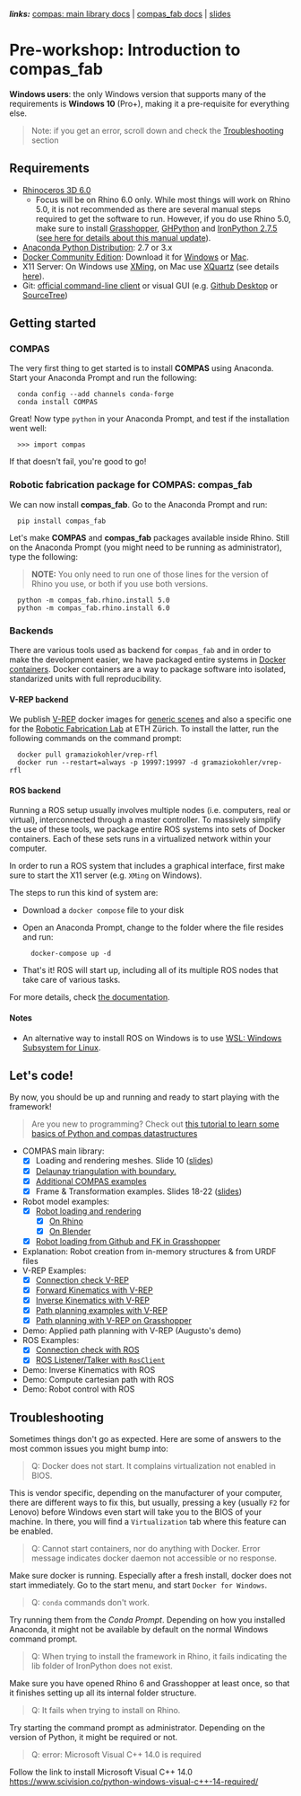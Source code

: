 _**links:**_ [compas: main library docs](https://compas-dev.github.io/main/) | [compas_fab docs](https://gramaziokohler.github.io/compas_fab/latest/) | [slides](slides.pdf)

# Pre-workshop: Introduction to compas_fab

**Windows users**: the only Windows version that supports many of the requirements is **Windows 10** (Pro+), making it a pre-requisite for everything else.

> Note: if you get an error, scroll down and check the [Troubleshooting](#troubleshooting) section

## Requirements

* [Rhinoceros 3D 6.0](https://www.rhino3d.com/)
    * Focus will be on Rhino 6.0 only. While most things will work on Rhino 5.0, it is not recommended as there are several manual steps required to get the software to run. However, if you do use Rhino 5.0, make sure to install [Grasshopper](https://www.grasshopper3d.com/), [GHPython](https://www.food4rhino.com/app/ghpython) and [IronPython 2.7.5](https://github.com/IronLanguages/main/releases/tag/ipy-2.7.5) ([see here for details about this manual update](https://compas-dev.github.io/main/environments/rhino.html#ironpython-1)).
* [Anaconda Python Distribution](https://www.anaconda.com/download/): 2.7 or 3.x
* [Docker Community Edition](https://www.docker.com/get-started): Download it for [Windows](https://store.docker.com/editions/community/docker-ce-desktop-windows) or [Mac](https://store.docker.com/editions/community/docker-ce-desktop-mac).
* X11 Server: On Windows use [XMing](https://sourceforge.net/projects/xming/), on Mac use [XQuartz](https://www.xquartz.org/) (see details [here](https://medium.com/@mreichelt/how-to-show-x11-windows-within-docker-on-mac-50759f4b65cb)).
* Git: [official command-line client](https://git-scm.com/) or visual GUI (e.g. [Github Desktop](https://desktop.github.com/) or [SourceTree](https://www.sourcetreeapp.com/))

## Getting started

### COMPAS

The very first thing to get started is to install **COMPAS** using Anaconda. Start your Anaconda Prompt and run the following:

      conda config --add channels conda-forge
      conda install COMPAS

Great! Now type `python` in your Anaconda Prompt, and test if the installation went well:

      >>> import compas

If that doesn't fail, you're good to go!

### Robotic fabrication package for COMPAS: compas_fab

We can now install **compas_fab**. Go to the Anaconda Prompt and run:

      pip install compas_fab

Let's make **COMPAS** and **compas_fab** packages available inside Rhino. Still on the Anaconda Prompt (you might need to be running as administrator), type the following:

> **NOTE:** 
> You only need to run one of those lines for the version of Rhino you use, or both if you use both versions.

      python -m compas_fab.rhino.install 5.0
      python -m compas_fab.rhino.install 6.0

### Backends

There are various tools used as backend for `compas_fab` and in order to make the development easier, we have packaged entire systems in  [Docker containers](https://www.docker.com/resources/what-container). Docker containers are a way to package software into isolated, standarized units with full reproducibility. 

#### V-REP backend

We publish [V-REP](http://www.coppeliarobotics.com/) docker images for [generic scenes](https://hub.docker.com/r/gramaziokohler/vrep/) and also a specific one for the [Robotic Fabrication Lab](https://hub.docker.com/r/gramaziokohler/vrep-rfl/) at ETH Zürich. To install the latter, run the following commands on the command prompt:

      docker pull gramaziokohler/vrep-rfl
      docker run --restart=always -p 19997:19997 -d gramaziokohler/vrep-rfl

#### ROS backend

Running a ROS setup usually involves multiple nodes (i.e. computers, real or virtual), interconnected through a master controller. To massively simplify the use of these tools, we package entire ROS systems into sets of Docker containers. Each of these sets runs in a virtualized network within your computer.   

In order to run a ROS system that includes a graphical interface, first make sure to start the X11 server (e.g. `XMing` on Windows).

The steps to run this kind of system are:

* Download a `docker compose` file to your disk
* Open an Anaconda Prompt, change to the folder where the file resides and run:

        docker-compose up -d

* That's it! ROS will start up, including all of its multiple ROS nodes that take care of various tasks.

For more details, check [the documentation](http://localhost:7800/backends/ros.html#entire-ros-systems-1).

#### Notes

* An alternative way to install ROS on Windows is to use [WSL: Windows Subsystem for Linux](https://docs.microsoft.com/en-us/windows/wsl/install-win10).

## Let's code!

By now, you should be up and running and ready to start playing with the framework!

> Are you new to programming? Check out [this tutorial to learn some basics of Python and compas datastructures](https://compas-dev.github.io/main/tutorial/datastructures/mesh.html)

- COMPAS main library:
  - [x] Loading and rendering meshes. Slide 10 ([slides](slides.pdf))
  - [x] [Delaunay triangulation with boundary.](https://compas-dev.github.io/main/examples/delaunay-with-boundary.html)
  - [X] [Additional COMPAS examples](https://compas-dev.github.io/main/examples.html)
  - [x] Frame & Transformation examples. Slides 18-22 ([slides](slides.pdf))
- Robot model examples:
  - [X] [Robot loading and rendering](https://gramaziokohler.github.io/compas_fab/latest/examples/03_kinematic_model.html#visualizing-robot-models-1)
    - [X] [On Rhino](https://gramaziokohler.github.io/compas_fab/latest/_downloads/robot-artist-rhino.py)
    - [X] [On Blender](https://gramaziokohler.github.io/compas_fab/latest/_downloads/robot-artist-blender.py)
  - [X] [Robot loading from Github and FK in Grasshopper](https://gramaziokohler.github.io/compas_fab/latest/_downloads/robot-artist-grasshopper.ghx)
- Explanation: Robot creation from in-memory structures & from URDF files
- V-REP Examples:
  - [X] [Connection check V-REP](https://gramaziokohler.github.io/compas_fab/latest/examples/05_simulation_with_vrep.html#first-step-1)
  - [X] [Forward Kinematics with V-REP](https://gramaziokohler.github.io/compas_fab/latest/examples/05_simulation_with_vrep.html#moving-robots-1)
  - [X] [Inverse Kinematics with V-REP](https://gramaziokohler.github.io/compas_fab/latest/examples/05_simulation_with_vrep.html#inverse-kinematics-1)
  - [X] [Path planning examples with V-REP](https://gramaziokohler.github.io/compas_fab/latest/examples/05_simulation_with_vrep.html#basic-path-planning-example-1)
  - [X] [Path planning with V-REP on Grasshopper](https://gramaziokohler.github.io/compas_fab/latest/examples/05_simulation_with_vrep.html#grasshopper-integration-1)
- Demo: Applied path planning with V-REP (Augusto's demo)
- ROS Examples:
  - [X] [Connection check with ROS](https://gramaziokohler.github.io/compas_fab/latest/examples/06_ros_examples.html#first-step-1)
  - [X] [ROS Listener/Talker with `RosClient`](https://gramaziokohler.github.io/compas_fab/latest/examples/06_ros_examples.html#hello-world-1)
- Demo: Inverse Kinematics with ROS
- Demo: Compute cartesian path with ROS
- Demo: Robot control with ROS

## Troubleshooting

Sometimes things don't go as expected. Here are some of answers to the most common issues you might bump into:

> Q: Docker does not start. It complains virtualization not enabled in BIOS.

This is vendor specific, depending on the manufacturer of your computer, there are different ways to fix this, but usually, pressing a key (usually `F2` for Lenovo) before Windows even start will take you to the BIOS of your machine. In there, you will find a `Virtualization` tab where this feature can be enabled.

> Q: Cannot start containers, nor do anything with Docker. Error message indicates docker daemon not accessible or no response.

Make sure docker is running. Especially after a fresh install, docker does not start immediately. Go to the start menu, and start `Docker for Windows`.

> Q: `conda` commands don't work.

Try running them from the *Conda Prompt*. Depending on how you installed Anaconda, it might not be available by default on the normal Windows command prompt.

> Q: When trying to install the framework in Rhino, it fails indicating the lib folder of IronPython does not exist.

Make sure you have opened Rhino 6 and Grasshopper at least once, so that it finishes setting up all its internal folder structure.

> Q: It fails when trying to install on Rhino.

Try starting the command prompt as administrator. Depending on the version of Python, it might be required or not.

> Q: error: Microsoft Visual C++ 14.0 is required

Follow the link to install Microsoft Visual C++ 14.0
https://www.scivision.co/python-windows-visual-c++-14-required/
